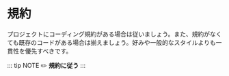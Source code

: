 # 規約
プロジェクトにコーディング規約がある場合は従いましょう。また、規約がなくても既存のコードがある場合は揃えましょう。好みや一般的なスタイルよりも一貫性を優先すべきです。

::: tip NOTE
:pencil2: **規約に従う**
:::
